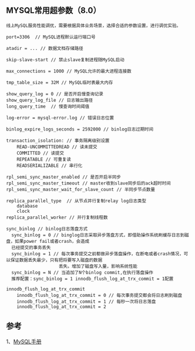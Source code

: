 
## MYSQL常用超参数（8.0）

    线上MySQL服务性能调优，需要根据具体业务场景，选择合适的参数设置，进行调优实验。

    port=3306  // MySQL进程默认运行端口号

    atadir = ... // 数据文档存储路径

    skip-slave-start // 禁止slave复制进程随MySQL启动

    max_connections = 1000 // MySQL允许的最大进程连接数

    tmp_table_size = 32M // MySQL临时表最大内存

    show_query_log = 0 // 是否开启慢查询记录
    show_query_log_file // 日志输出路径
    long_query_time  // 慢查询时间阈值

    log-error = mysql-error.log // 错误日志位置

    binlog_expire_logs_seconds = 2592000 // binlog日志过期时间

    transaction_isolation: // 事务隔离级别设置
        READ-UNCOMMITTEDREAD // 读未提交
        COMMITTED // 读提交
        REPEATABLE // 可重复读
        READSERIALIZABLE // 串行化
    
    rpl_semi_sync_master_enabled // 是否开启半同步
    rpl_semi_sync_master_timeout // master收到slave同步后的ack超时时间
    rpl_semi_sync_master_wait_for_slave_count // 半同步节点数量

    replica_parallel_type  // 从节点并行复制relay log日志类型
        database
        clock
    replica_parallel_worker // 并行复制线程数

    sync_binlog // binlog日志落盘方式
      sync_binlog = 0 // binglog日志采取异步落盘方式，即借助操作系统刷缓存日志到磁盘，如果power fail或者crash，会造成
      已经提交的事务丢失
      sync_binlog = 1 // 每次事务提交之前都做异步落盘操作，在断电或者crash情况，可以保证数据丢失最少，只有把将要写入磁盘的数据
                        丢失。增加了磁盘写入量，影响系统性能
      sync_binlog = N // 当追加了N个binlog commit,在执行落盘操作
      推荐配置：sync_binlog = 1 innodb_flush_log_at_trx_commit = 1配置

    innodb_flush_log_at_trx_commit 
        innodb_flush_log_at_trx_commit = 0 // 每次事务提交都会将日志刷到磁盘
        innodb_flush_log_at_trx_commit = 1 // 每秒一次将日志落盘
        innodb_flush_log_at_trx_commit = 2
    




## 参考

1、[MySQL手册](https://dev.mysql.com/doc/refman/8.0/en/server-option-variable-reference.html)